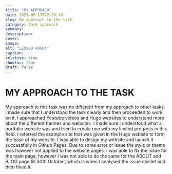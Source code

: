 ```yaml
---
title: "MY APPROACH"
date: 2023-09-13T22:39:10
slug: My approach to the task
category: task approach
summary:
description:
cover:
image:
alt: "LESSGO HUGO!"
caption:
relative: true
showtoc: true
draft: false
---
```


# MY APPROACH TO THE TASK

My approach to this task was no different from my approach to other tasks. I made sure that I understood the task clearly and then proceeded to work on it. I approached Youtube videos and Hugo websites to understand more about the different themes and websites. I made sure I understood what  a portfolio website was and tried to create one with my limited progress in this field. I referred the example site that was given in the Hugo webiste to form the base of my website. I was able to design my website and launch it successfully in Github Pages. Due to some error or issue the style or theme was however not applied to the website pages. I was able to fix the issue for the main page, however I was not able to do the same for the ABOUT and BLOG page till 30th October, which is when I analysed the issue myslef and then fixed it. 



